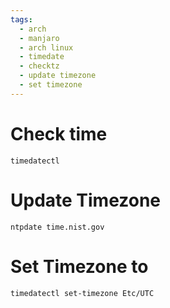 ```yaml
---
tags:
  - arch
  - manjaro
  - arch linux
  - timedate
  - checktz
  - update timezone
  - set timezone
---
```


# Check time
```
timedatectl
```

# Update Timezone
```
ntpdate time.nist.gov
```

# Set Timezone to <ETC UTC>
```
timedatectl set-timezone Etc/UTC
